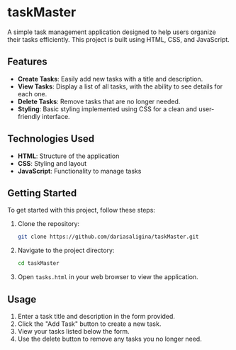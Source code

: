 
# taskMaster

A simple task management application designed to help users organize their tasks efficiently. This project is built using HTML, CSS, and JavaScript.

## Features

- **Create Tasks**: Easily add new tasks with a title and description.
- **View Tasks**: Display a list of all tasks, with the ability to see details for each one.
- **Delete Tasks**: Remove tasks that are no longer needed.
- **Styling**: Basic styling implemented using CSS for a clean and user-friendly interface.

## Technologies Used

- **HTML**: Structure of the application
- **CSS**: Styling and layout
- **JavaScript**: Functionality to manage tasks

## Getting Started

To get started with this project, follow these steps:

1. Clone the repository:
   ```bash
   git clone https://github.com/dariasaligina/taskMaster.git
   ```

2. Navigate to the project directory:
   ```bash
   cd taskMaster
   ```

3. Open `tasks.html` in your web browser to view the application.

## Usage

1. Enter a task title and description in the form provided.
2. Click the "Add Task" button to create a new task.
3. View your tasks listed below the form.
4. Use the delete button to remove any tasks you no longer need.

